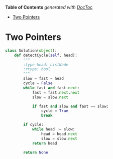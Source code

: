 <!-- START doctoc generated TOC please keep comment here to allow auto update -->
<!-- DON'T EDIT THIS SECTION, INSTEAD RE-RUN doctoc TO UPDATE -->
**Table of Contents**  *generated with [DocToc](https://github.com/thlorenz/doctoc)*

- [Two Pointers](#two-pointers)

<!-- END doctoc generated TOC please keep comment here to allow auto update -->

# Two Pointers

```python
class Solution(object):
    def detectCycle(self, head):
        """
        :type head: ListNode
        :rtype: bool
        """
        slow = fast = head
        cycle = False
        while fast and fast.next:
            fast = fast.next.next
            slow = slow.next

            if fast and slow and fast == slow:
                cycle = True
                break

        if cycle:
            while head != slow:
                head = head.next
                slow = slow.next
            return head

        return None
```
